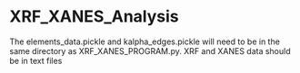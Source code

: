 # XRF_XANES_Analysis

The elements_data.pickle and kalpha_edges.pickle will need to be in the same directory as XRF_XANES_PROGRAM.py. 
XRF and XANES data should be in text files
